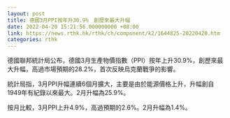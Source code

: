 ```yaml
---
layout: post
title: 德國3月PPI按年升30.9%　創歷來最大升幅
date: 2022-04-20 15:21:56.000000000 +08:00
link: https://news.rthk.hk/rthk/ch/component/k2/1644825-20220420.htm
categories: rthk
---
```


德國聯邦統計局公布，德國3月生產物價指數（PPI）按年上升30.9%，創歷來最大升幅，高過市場預期的28.2%，首次反映烏克蘭戰爭的影響。

統計局指，3月PPI升幅連續6個月擴大，主要是由於能源價格上升，升幅創自1949年有紀錄以來最大。2月升幅為25.9%。

按月比較，3月PPI上升4.9%，高過預期的2.6%。2月升幅為1.4%。

